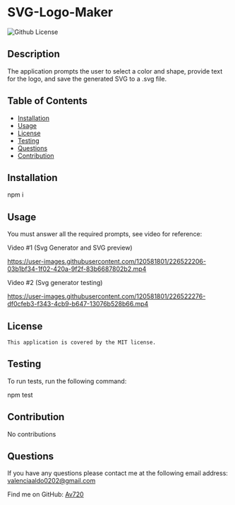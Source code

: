 
  
  # SVG-Logo-Maker


![Github License](https://img.shields.io/badge/license-MIT-red.svg)

## Description 
 The application prompts the user to select a color and shape, provide text for the logo, and save the generated SVG to a .svg file.

## Table of Contents 

- [Installation](#installation)
- [Usage](#usage)
- [License](#license)
- [Testing](#testing)
- [Questions](#questions)
- [Contribution](#contribution)

## Installation 
npm i

## Usage 
You must answer all the required prompts, see video for reference: 

Video #1 (Svg Generator and SVG preview) 

https://user-images.githubusercontent.com/120581801/226522206-03b1bf34-1f02-420a-9f2f-83b6687802b2.mp4

Video #2 (Svg generator testing) 

https://user-images.githubusercontent.com/120581801/226522276-df0cfeb3-f343-4cb9-b647-13076b528b66.mp4

## License
    This application is covered by the MIT license.

## Testing
To run tests, run the following command:

npm test

## Contribution 
No contributions

## Questions 
If you have any questions please contact me at the following email address: valenciaaldo0202@gmail.com



Find me on GitHub: [Av720](Https://github.com/Av720)

